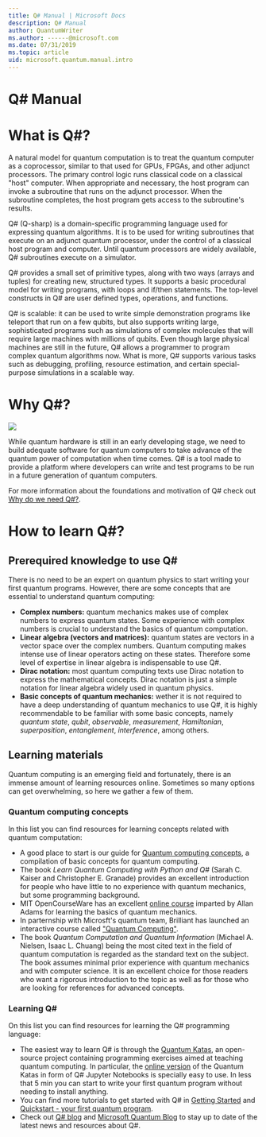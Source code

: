 ```yaml
---
title: Q# Manual | Microsoft Docs 
description: Q# Manual
author: QuantumWriter
ms.author: ------@microsoft.com 
ms.date: 07/31/2019
ms.topic: article
uid: microsoft.quantum.manual.intro
---
```


# Q# Manual

# What is Q#?

A natural model for quantum computation is to treat the quantum computer
as a coprocessor, similar to that used for GPUs, FPGAs, and other adjunct
processors.
The primary control logic runs classical code on a classical "host" computer.
When appropriate and necessary, the host program can invoke a subroutine
that runs on the adjunct processor.
When the subroutine completes, the host program gets access to the
subroutine's results.

Q# (Q-sharp) is a domain-specific programming language used for
expressing quantum algorithms.
It is to be used for writing subroutines that execute on an adjunct
quantum processor, under the control of a classical host program and computer.
Until quantum processors are widely available, Q# subroutines execute on a simulator.

Q# provides a small set of primitive types, along with two ways
(arrays and tuples) for creating new, structured types.
It supports a basic procedural model for writing programs,
with loops and if/then statements.
The top-level constructs in Q# are user defined types, operations,
and functions.

Q# is scalable: it can be used to write simple demonstration programs like teleport that run on a few qubits, but also supports writing large, sophisticated programs such as simulations of complex molecules that will require large machines with millions of qubits. Even though large physical machines are still in the future, Q# allows a programmer to program complex quantum algorithms now. What is more, Q# supports various tasks such as debugging, profiling, resource estimation, and certain special-purpose simulations in a scalable way.


# Why Q#?

[![](http://img.youtube.com/vi/cOUrzxyng04/0.jpg)](http://www.youtube.com/watch?v=cOUrzxyng04 "")

 While quantum hardware is still in an early developing stage, we need 
 to build adequate software for quantum computers to take advance 
 of the quantum power of computation when time comes. Q# is a tool 
 made to provide a platform where developers can write and test programs 
 to be run in a future generation of quantum computers.

For more information about the foundations and 
motivation of Q# check out 
[Why do we need Q#?](https://devblogs.microsoft.com/qsharp/why-do-we-need-q/).

# How to learn Q#?

## Prerequired knowledge to use Q#
There is no need to be an expert on quantum physics to start writing your 
first quantum programs. However, there are some concepts that are essential 
to understand quantum computing:
* **Complex numbers:** quantum mechanics makes use of complex numbers to 
express quantum states. Some experience with complex numbers is crucial to
understand the basics of quantum computation.
* **Linear algebra (vectors and matrices):** quantum states are vectors 
  in a vector space over the complex numbers. Quantum computing makes 
  intense use of linear operators acting on these states. Therefore 
  some level of expertise in linear algebra is indispensable to use Q#.
* **Dirac notation:** most quantum computing texts use Dirac notation 
  to express the mathematical concepts. Dirac notation is just a simple 
  notation for linear algebra widely used in quantum physics.
* **Basic concepts of quantum mechanics:** wether it is not required to 
  have a deep understanding of quantum mechanics to use Q#, it is highly 
  recommendable to be familiar with some basic concepts, namely 
  *quantum state*, *qubit*, *observable*, *measurement*, *Hamiltonian*,
  *superposition*, *entanglement*, *interference*, among others.  
## Learning materials
Quantum computing is an emerging field and fortunately, there is an 
immense amount of learning resources online. Sometimes so many options 
can get overwhelming, so here we gather a few of them.
### Quantum computing concepts
In this list you can find resources for learning concepts related with 
quantum computation:
* A good place to start is our guide for [Quantum computing concepts](xref:microsoft.quantum.concepts.intro), 
  a compilation of basic concepts for quantum computing.
* The book *Learn Quantum Computing with Python and Q#* (Sarah C. Kaiser 
  and Christopher E. Granade) provides an excellent introduction for people 
  who have little to no experience with quantum mechanics, but some programming background.
* MIT OpenCourseWare has an excellent [online course](https://www.youtube.com/playlist?list=PLUl4u3cNGP61-9PEhRognw5vryrSEVLPr) 
  imparted by Allan Adams for learning the basics of quantum mechanics.
* In parternship with Microsft's quantum team, Brilliant has launched an interactive 
  course called ["Quantum Computing"](https://cloudblogs.microsoft.com/quantum/2019/05/23/microsoft-brilliant-team-up-to-offer-quantum-curriculum/).
* The book *Quantum Computation and Quantum Information* (Michael A. Nielsen, 
  Isaac L. Chuang) being the most cited text in the field of quantum computation is regarded 
  as the standard text on the subject. The book assumes minimal prior experience with 
  quantum mechanics and with computer science. It is an excellent choice for those 
  readers who want a rigorous introduction to the topic as well as for those who 
  are looking for references for advanced concepts.
### Learning Q#
On this list you can find resources for learning the Q# programming language:
* The easiest way to learn Q# is through the [Quantum Katas](https://github.com/Microsoft/QuantumKatas/), an open-source 
  project containing programming exercises aimed at teaching quantum computing. 
  In particular, the [online version](https://mybinder.org/v2/gh/Microsoft/QuantumKatas/master?filepath=index.ipynb) of 
  the Quantum Katas in form of Q# Jupyter Notebooks is specially easy to use. In less that 5 min you can start 
  to write your first quantum program without needing to install anything.
* You can find more tutorials to get started with Q# in [Getting Started](xref:microsoft.quantum.install) and 
  [Quickstart - your first quantum program](xref:microsoft.quantum.write-program).
* Check out [Q# blog](https://devblogs.microsoft.com/qsharp/) and [Microsoft Quantum Blog](https://cloudblogs.microsoft.com/quantum/?ext) to stay up to date 
  of the latest news and resources about Q#.